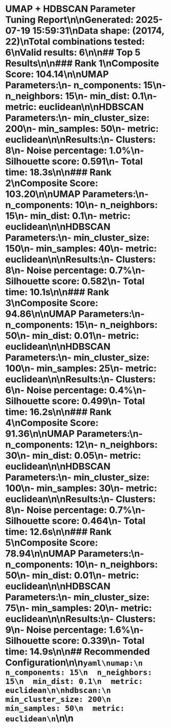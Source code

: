 # UMAP + HDBSCAN Parameter Tuning Report\n\nGenerated: 2025-07-19 15:59:31\nData shape: (20174, 22)\nTotal combinations tested: 6\nValid results: 6\n\n## Top 5 Results\n\n### Rank 1\n**Composite Score:** 104.14\n\n**UMAP Parameters:**\n- n_components: 15\n- n_neighbors: 15\n- min_dist: 0.1\n- metric: euclidean\n\n**HDBSCAN Parameters:**\n- min_cluster_size: 200\n- min_samples: 50\n- metric: euclidean\n\n**Results:**\n- Clusters: 8\n- Noise percentage: 1.0%\n- Silhouette score: 0.591\n- Total time: 18.3s\n\n### Rank 2\n**Composite Score:** 103.20\n\n**UMAP Parameters:**\n- n_components: 10\n- n_neighbors: 15\n- min_dist: 0.1\n- metric: euclidean\n\n**HDBSCAN Parameters:**\n- min_cluster_size: 150\n- min_samples: 40\n- metric: euclidean\n\n**Results:**\n- Clusters: 8\n- Noise percentage: 0.7%\n- Silhouette score: 0.582\n- Total time: 10.1s\n\n### Rank 3\n**Composite Score:** 94.86\n\n**UMAP Parameters:**\n- n_components: 15\n- n_neighbors: 50\n- min_dist: 0.01\n- metric: euclidean\n\n**HDBSCAN Parameters:**\n- min_cluster_size: 100\n- min_samples: 25\n- metric: euclidean\n\n**Results:**\n- Clusters: 6\n- Noise percentage: 0.4%\n- Silhouette score: 0.499\n- Total time: 16.2s\n\n### Rank 4\n**Composite Score:** 91.36\n\n**UMAP Parameters:**\n- n_components: 12\n- n_neighbors: 30\n- min_dist: 0.05\n- metric: euclidean\n\n**HDBSCAN Parameters:**\n- min_cluster_size: 100\n- min_samples: 30\n- metric: euclidean\n\n**Results:**\n- Clusters: 8\n- Noise percentage: 0.7%\n- Silhouette score: 0.464\n- Total time: 12.6s\n\n### Rank 5\n**Composite Score:** 78.94\n\n**UMAP Parameters:**\n- n_components: 10\n- n_neighbors: 50\n- min_dist: 0.01\n- metric: euclidean\n\n**HDBSCAN Parameters:**\n- min_cluster_size: 75\n- min_samples: 20\n- metric: euclidean\n\n**Results:**\n- Clusters: 9\n- Noise percentage: 1.6%\n- Silhouette score: 0.339\n- Total time: 14.9s\n\n## Recommended Configuration\n\n```yaml\numap:\n  n_components: 15\n  n_neighbors: 15\n  min_dist: 0.1\n  metric: euclidean\n\nhdbscan:\n  min_cluster_size: 200\n  min_samples: 50\n  metric: euclidean\n```\n\n